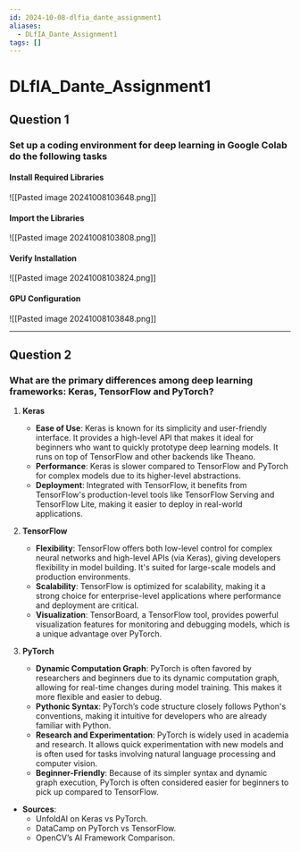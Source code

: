```yaml
---
id: 2024-10-08-dlfia_dante_assignment1
aliases:
  - DLfIA_Dante_Assignment1
tags: []
---
```


# DLfIA_Dante_Assignment1

## Question 1

### Set up a coding environment for deep learning in Google Colab do the following tasks

#### Install Required Libraries

![[Pasted image 20241008103648.png]]

#### Import the Libraries

![[Pasted image 20241008103808.png]]

#### Verify Installation

![[Pasted image 20241008103824.png]]

#### GPU Configuration

![[Pasted image 20241008103848.png]]

---

## Question 2

### What are the primary differences among deep learning frameworks: Keras, TensorFlow and PyTorch?

1. **Keras**

   - **Ease of Use**: Keras is known for its simplicity and user-friendly interface. It provides a high-level API that makes it ideal for beginners who want to quickly prototype deep learning models. It runs on top of TensorFlow and other backends like Theano.
   - **Performance**: Keras is slower compared to TensorFlow and PyTorch for complex models due to its higher-level abstractions.
   - **Deployment**: Integrated with TensorFlow, it benefits from TensorFlow's production-level tools like TensorFlow Serving and TensorFlow Lite, making it easier to deploy in real-world applications.

2. **TensorFlow**

   - **Flexibility**: TensorFlow offers both low-level control for complex neural networks and high-level APIs (via Keras), giving developers flexibility in model building. It's suited for large-scale models and production environments.
   - **Scalability**: TensorFlow is optimized for scalability, making it a strong choice for enterprise-level applications where performance and deployment are critical.
   - **Visualization**: TensorBoard, a TensorFlow tool, provides powerful visualization features for monitoring and debugging models, which is a unique advantage over PyTorch.

3. **PyTorch**
   - **Dynamic Computation Graph**: PyTorch is often favored by researchers and beginners due to its dynamic computation graph, allowing for real-time changes during model training. This makes it more flexible and easier to debug.
   - **Pythonic Syntax**: PyTorch’s code structure closely follows Python's conventions, making it intuitive for developers who are already familiar with Python.
   - **Research and Experimentation**: PyTorch is widely used in academia and research. It allows quick experimentation with new models and is often used for tasks involving natural language processing and computer vision.
   - **Beginner-Friendly**: Because of its simpler syntax and dynamic graph execution, PyTorch is often considered easier for beginners to pick up compared to TensorFlow.

- **Sources**:
  - UnfoldAI on Keras vs PyTorch.
  - DataCamp on PyTorch vs TensorFlow.
  - OpenCV’s AI Framework Comparison.
